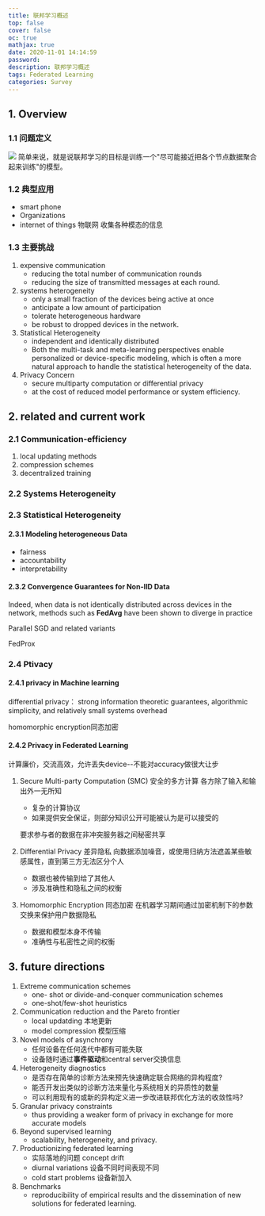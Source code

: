 ```yaml
---
title: 联邦学习概述
top: false
cover: false
oc: true
mathjax: true
date: 2020-11-01 14:14:59
password:
description: 联邦学习概述
tags: Federated Learning
categories: Survey
---
```

## 1. Overview

### 1.1 问题定义

![](https://s2.loli.net/2022/02/08/83DClsfSqIRK7gk.png)
简单来说，就是说联邦学习的目标是训练一个"尽可能接近把各个节点数据聚合起来训练"的模型。

### 1.2 典型应用

+ smart phone
+ Organizations
+ internet of things 物联网 收集各种模态的信息

### 1.3 主要挑战

1. expensive communication
    + reducing the total number of communication rounds
    + reducing the size of transmitted messages at each round.
2. systems heterogeneity
    + only a small fraction of the devices being active at once
    + anticipate a low amount of participation
    + tolerate heterogeneous hardware
    + be robust to dropped devices in the network.
3. Statistical Heterogeneity
    + independent and identically distributed
    + Both the multi-task and meta-learning perspectives enable personalized or device-specific modeling, which is often a more natural approach to handle the statistical heterogeneity of the data.
4. Privacy Concern
    + secure multiparty computation or differential privacy
    + at the cost of reduced model performance or system efficiency.

## 2. related and current work

### 2.1 Communication-efficiency

1. local updating methods
2. compression schemes
3. decentralized training

### 2.2 Systems Heterogeneity

### 2.3 Statistical Heterogeneity

#### 2.3.1 Modeling heterogeneous Data

+ fairness
+ accountability
+ interpretability

#### 2.3.2 Convergence Guarantees for Non-IID Data

Indeed, when data is not identically distributed across devices in the network, methods such as **FedAvg** have been shown to diverge in practice

Parallel SGD and related variants

FedProx

### 2.4 Ptivacy

#### 2.4.1 privacy in Machine learning

differential privacy： strong information theoretic guarantees, algorithmic simplicity, and relatively small systems overhead

homomorphic encryption同态加密

#### 2.4.2 Privacy in Federated Learning

计算廉价，交流高效，允许丢失device--不能对accuracy做很大让步

1. Secure Multi-party Computation (SMC) 安全的多方计算
    各方除了输入和输出外一无所知

    + 复杂的计算协议
    + 如果提供安全保证，则部分知识公开可能被认为是可以接受的

    要求参与者的数据在非冲突服务器之间秘密共享

2. Differential Privacy 差异隐私
    向数据添加噪音，或使用归纳方法遮盖某些敏感属性，直到第三方无法区分个人

    + 数据也被传输到给了其他人
    + 涉及准确性和隐私之间的权衡

3. Homomorphic Encryption 同态加密
    在机器学习期间通过加密机制下的参数交换来保护用户数据隐私

    + 数据和模型本身不传输
    + 准确性与私密性之间的权衡

## 3. future directions

1. Extreme communication schemes
   + one- shot or divide-and-conquer communication schemes
   + one-shot/few-shot heuristics
2. Communication reduction and the Pareto frontier
   + local updatding 本地更新
   + model compression 模型压缩
3. Novel models of asynchrony
   + 任何设备在任何迭代中都有可能失联
   + 设备随时通过**事件驱动**和central server交换信息
4. Heterogeneity diagnostics
   + 是否存在简单的诊断方法来预先快速确定联合网络的异构程度?
   + 能否开发出类似的诊断方法来量化与系统相关的异质性的数量
   + 可以利用现有的或新的异构定义进一步改进联邦优化方法的收敛性吗?
5. Granular privacy constraints
   + thus providing a weaker form of privacy in exchange for more accurate models
6. Beyond supervised learning
   + scalability, heterogeneity, and privacy.
7. Productionizing federated learning
   + 实际落地的问题 concept drift
   + diurnal variations 设备不同时间表现不同
   + cold start problems 设备新加入
8. Benchmarks
   + reproducibility of empirical results and the dissemination of new solutions for federated learning.

